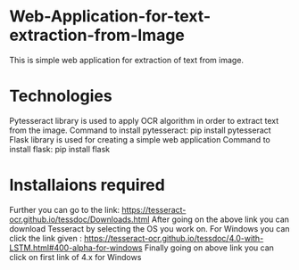 # Web-Application-for-text-extraction-from-Image
This is simple web application for extraction of text from image.

# Technologies
Pytesseract library is used to apply OCR algorithm in order to extract text from the image.
Command to install pytesseract: pip install pytesseract
Flask library is used for creating a simple web application
Command to install flask: pip install flask

# Installaions required
Further you can go to the link: https://tesseract-ocr.github.io/tessdoc/Downloads.html
After going on the above link you can download Tesseract by selecting the OS you work on.
For Windows you can click the link given : https://tesseract-ocr.github.io/tessdoc/4.0-with-LSTM.html#400-alpha-for-windows 
Finally going on above link you can click on first link of 4.x for Windows

